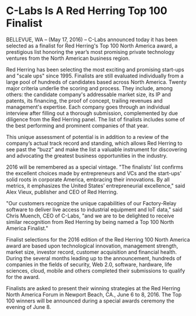 # C-Labs Is A Red Herring Top 100 Finalist

BELLEVUE, WA – (May 17, 2016) – C-Labs announced today it has been selected as a finalist for Red Herring's Top 100 North America award, a prestigious list honoring the year’s most promising private technology ventures from the North American business region.

Red Herring has been selecting the most exciting and promising start-ups and "scale ups" since 1995. Finalists are still evaluated individually from a large pool of hundreds of candidates based across North America. Twenty major criteria underlie the scoring and process. They include, among others: the candidate company's addressable market size, its IP and patents, its financing, the proof of concept, trailing revenues and management's expertise. Each company goes through an individual interview after filling out a thorough submission, complemented by due diligence from the Red Herring panel. The list of finalists includes some of the best performing and prominent companies of that year.

This unique assessment of potential is in addition to a review of the company’s actual track record and standing, which allows Red Herring to see past the “buzz” and make the list a valuable instrument for discovering and advocating the greatest business opportunities in the industry.

2016 will be remembered as a special vintage. "The finalists’ list confirms the excellent choices made by entrepreneurs and VCs and the start-ups' solid roots in corporate America, embracing their innovations. By all metrics, it emphasizes the United States’ entrepreneurial excellence," said Alex Vieux, publisher and CEO of Red Herring.


"Our customers recognize the unique capabilities of our Factory-Relay software to deliver live access to industrial equipment and IoT data," said Chris Muench, CEO of C-Labs, "and we are to be delighted to receive similar recognition from Red Herring by being named a Top 100 North America Finalist."

Finalist selections for the 2016 edition of the Red Herring 100 North America award are based upon technological innovation, management strength, market size, investor record, customer acquisition and financial health. During the several months leading up to the announcement, hundreds of companies in the fields of security, Web 2.0, software, hardware, life sciences, cloud, mobile and others completed their submissions to qualify for the award.

Finalists are asked to present their winning strategies at the Red Herring North America Forum in Newport Beach, CA., June 6 to 8, 2016. The Top 100 winners will be announced during a special awards ceremony the evening of June 8.
